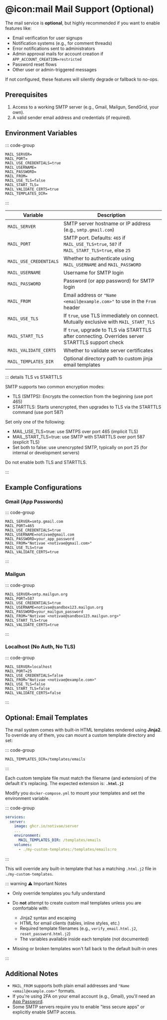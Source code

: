 # @icon:mail Mail Support (Optional)

The mail service is **optional**, but highly recommended if you want to enable features like:

- Email verification for user signups
- Notification systems (e.g., for comment threads)
- Error notifications sent to administrators
- Admin approval mails for account creation if `APP_ACCOUNT_CREATION=restricted`
- Password reset flows
- Other user or admin-triggered messages

If not configured, these features will silently degrade or fallback to no-ops.

## Prerequisites

1. Access to a working SMTP server (e.g., Gmail, Mailgun, SendGrid, your own).
2. A valid sender email address and credentials (if required).

## Environment Variables

::: code-group
```dotenv [.env]
MAIL_SERVER=
MAIL_PORT=
MAIL_USE_CREDENTIALS=true
MAIL_USERNAME=
MAIL_PASSWORD=
MAIL_FROM=
MAIL_USE_TLS=false
MAIL_START_TLS=
MAIL_VALIDATE_CERTS=true
MAIL_TEMPLATES_DIR=
```
:::

| Variable               | Description                                                                                      |
|------------------------|--------------------------------------------------------------------------------------------------|
| `MAIL_SERVER`          | SMTP server hostname or IP address (e.g., `smtp.gmail.com`)                                      |
| `MAIL_PORT`            | SMTP port. Defaults: `465` if `MAIL_USE_TLS=true`, `587` if `MAIL_START_TLS=true`, else `25`     |
| `MAIL_USE_CREDENTIALS` | Whether to authenticate using `MAIL_USERNAME` and `MAIL_PASSWORD`                                |
| `MAIL_USERNAME`        | Username for SMTP login                                                                          |
| `MAIL_PASSWORD`        | Password (or app password) for SMTP login                                                        |
| `MAIL_FROM`            | Email address or `"Name <email@example.com>"` to use in the `From` header                        |
| `MAIL_USE_TLS`         | If `true`, use TLS immediately on connect. Mutually exclusive with `MAIL_START_TLS`              |
| `MAIL_START_TLS`       | If `true`, upgrade to TLS via STARTTLS after connecting. Overrides server STARTTLS support check |
| `MAIL_VALIDATE_CERTS`  | Whether to validate server certificates                                                          |
| `MAIL_TEMPLATES_DIR`   | Optional directory path to custom jinja email templates                                          |

::: details TLS vs STARTTLS

SMTP supports two common encryption modes:
- TLS (SMTPS): Encrypts the connection from the beginning (use port 465)
- STARTTLS: Starts unencrypted, then upgrades to TLS via the STARTTLS command (use port 587)

Set only one of the following:
- MAIL_USE_TLS=true: use SMTPS over port 465 (implicit TLS)
- MAIL_START_TLS=true: use SMTP with STARTTLS over port 587 (explicit TLS)
- Set both to false: use unencrypted SMTP, typically on port 25 (for internal or development servers)

Do not enable both TLS and STARTTLS.

:::

## Example Configurations

### Gmail (App Passwords)

::: code-group
```dotenv [.env]
MAIL_SERVER=smtp.gmail.com
MAIL_PORT=465
MAIL_USE_CREDENTIALS=true
MAIL_USERNAME=notivae@gmail.com
MAIL_PASSWORD=your_app_password
MAIL_FROM="Notivae <notivae@gmail.com>"
MAIL_USE_TLS=true
MAIL_VALIDATE_CERTS=true
```
:::

### Mailgun

::: code-group
```dotenv [.env]
MAIL_SERVER=smtp.mailgun.org
MAIL_PORT=587
MAIL_USE_CREDENTIALS=true
MAIL_USERNAME=notivae@sandbox123.mailgun.org
MAIL_PASSWORD=your_mailgun_password
MAIL_FROM="Notivae <notivae@sandbox123.mailgun.org>"
MAIL_START_TLS=true
MAIL_VALIDATE_CERTS=true
```
:::

### Localhost (No Auth, No TLS)

::: code-group
```dotenv [.env]
MAIL_SERVER=localhost
MAIL_PORT=25
MAIL_USE_CREDENTIALS=false
MAIL_FROM="Notivae <notivae@example.com>"
MAIL_USE_TLS=false
MAIL_START_TLS=false
MAIL_VALIDATE_CERTS=false
```
:::

## Optional: Email Templates

The mail system comes with built-in HTML templates rendered using **Jinja2**.  
To override any of them, you can mount a custom template directory and set:

::: code-group
```dotenv [.env]
MAIL_TEMPLATES_DIR=/templates/emails
```
:::

Each custom template file must match the filename (and extension) of the default it's replacing.
The expected extension is: **`.html.j2`**

Modify you `docker-compose.yml` to mount your templates and set the environment variable.

::: code-group
```yaml [docker-compose.yml]
services:
  server:
    image: ghcr.io/notivae/server
    ...
    environment:
      MAIL_TEMPLATES_DIR: /templates/emails
    volumes:
      - ./my-custom-templates:/templates/emails:ro
```
:::

This will override any built-in template that has a matching `.html.j2` file in `./my-custom-templates`.

::: warning ⚠️ Important Notes 

* Only override templates you fully understand
* Do **not** attempt to create custom mail templates unless you are comfortable with:

  * Jinja2 syntax and escaping
  * HTML for email clients (tables, inline styles, etc.)
  * Required template filenames (e.g., `verify_email.html.j2`, `reset_password.html.j2`)
  * The variables available inside each template (not documented)
* Missing or broken templates won't fall back to the default built-in ones

:::

## Additional Notes

* `MAIL_FROM` supports both plain email addresses and `"Name <email@example.com>"` formats.
* If you're using 2FA on your email account (e.g., Gmail), you'll need an [App Password](https://support.google.com/accounts/answer/185833).
* Some SMTP servers require you to enable "less secure apps" or explicitly enable SMTP access.
